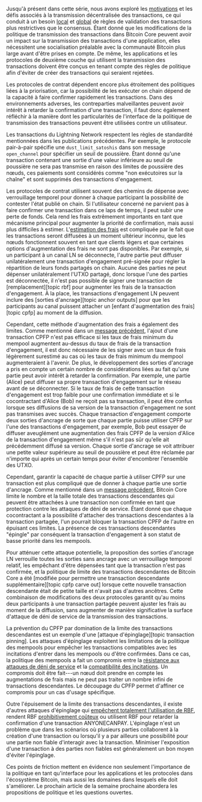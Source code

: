 Jusqu'à présent dans cette série, nous avons exploré les [motivations][policy01] et les défis associés à la transmission
décentralisée des transactions, ce qui conduit à un besoin [local][policy05] et [global][policy07] de règles de validation
des transactions plus restrictives que le consensus. Étant donné que les modifications de la politique de transmission des
transactions dans Bitcoin Core peuvent avoir un impact sur la transmission des transactions d'une application, elles nécessitent
une socialisation préalable avec la communauté Bitcoin plus large avant d'être prises en compte. De même, les applications
et les protocoles de deuxième couche qui utilisent la transmission des transactions doivent être conçus en tenant compte des
règles de politique afin d'éviter de créer des transactions qui seraient rejetées.

Les protocoles de contrat dépendent encore plus étroitement des politiques liées à la priorisation, car la possibilité de les
exécuter on chain dépend de la capacité à faire confirmer rapidement les transactions. Dans des environnements adverses,
les contreparties malveillantes peuvent avoir intérêt à retarder la confirmation d'une transaction, il faut donc également
réfléchir à la manière dont les particularités de l'interface de la politique de transmission des transactions peuvent être
utilisées contre un utilisateur.

Les transactions du Lightning Network respectent les règles de standardité mentionnées dans les publications précédentes. Par
exemple, le protocole pair-à-pair spécifie une `dust_limit_satoshis` dans son message `open_channel` pour spécifier un seuil
de poussière. Étant donné qu'une transaction contenant une sortie d'une valeur inférieure au seuil de poussière ne sera pas
transmise en raison des limites de poussière des nœuds, ces paiements sont considérés comme "non exécutoires sur la chaîne" et
sont supprimés des transactions d'engagement.

Les protocoles de contrat utilisent souvent des chemins de dépense avec verrouillage temporel pour donner à chaque participant
la possibilité de contester l'état publié on chain. Si l'utilisateur concerné ne parvient pas à faire confirmer une
transaction dans ce laps de temps, il peut subir une perte de fonds. Cela rend les frais extrêmement importants en tant que
mécanisme principal pour augmenter la priorité de confirmation, mais aussi plus difficiles à estimer. L'[estimation des frais][policy04] est
compliquée par le fait que les transactions seront diffusées à un moment ultérieur inconnu, que les nœuds fonctionnent souvent
en tant que clients légers et que certaines options d'augmentation des frais ne sont pas disponibles. Par exemple, si un
participant à un canal LN se déconnecte, l'autre partie peut diffuser unilatéralement une transaction d'engagement pré-signée
pour régler la répartition de leurs fonds partagés on chain. Aucune des parties ne peut dépenser unilatéralement l'UTXO
partagé, donc lorsque l'une des parties est déconnectée, il n'est pas possible de signer une transaction de [remplacement][topic rbf]
pour augmenter les frais de la transaction d'engagement. À la place, les transactions d'engagement LN peuvent inclure des
[sorties d'ancrage][topic anchor outputs] pour que les participants au canal puissent attacher un [enfant d'augmentation des
frais][topic cpfp] au moment de la diffusion.

Cependant, cette méthode d'augmentation des frais a également des limites. Comme mentionné dans un [message précédent][policy06],
l'ajout d'une transaction CPFP n'est pas efficace si les taux de frais minimum du mempool augmentent au-dessus du taux de frais
de la transaction d'engagement, il est donc nécessaire de les signer avec un taux de frais légèrement surestimé au cas où les
taux de frais minimum du mempool augmenteraient à l'avenir. De plus, le développement des sorties d'ancrage a pris en compte un
certain nombre de considérations liées au fait qu'une partie peut avoir intérêt à retarder la confirmation. Par exemple, une
partie (Alice) peut diffuser sa propre transaction d'engagement sur le réseau avant de se déconnecter. Si le taux de frais de
cette transaction d'engagement est trop faible pour une confirmation immédiate et si le cocontractant d'Alice (Bob) ne reçoit pas
sa transaction, il peut être confus lorsque ses diffusions de sa version de la transaction d'engagement ne sont pas transmises
avec succès. Chaque transaction d'engagement comporte deux sorties d'ancrage de sorte que chaque partie puisse utiliser CPFP sur
l'une des transactions d'engagement, par exemple, Bob peut essayer de diffuser aveuglément une augmentation des frais CPFP de la
version d'Alice de la transaction d'engagement même s'il n'est pas sûr qu'elle ait précédemment diffusé sa version. Chaque sortie
d'ancrage se voit attribuer une petite valeur supérieure au seuil de poussière et peut être réclamée par n'importe qui après un
certain temps pour éviter d'encombrer l'ensemble des UTXO.

Cependant, garantir la capacité de chaque partie à utiliser CPFP sur une transaction est plus compliqué que de donner à chaque
partie une sortie d'ancrage. Comme mentionné dans un [message précédent][policy05], Bitcoin Core limite le nombre et la taille
totale des transactions descendantes qui peuvent être attachées à une transaction non confirmée en tant que protection contre
les attaques de déni de service. Étant donné que chaque cocontractant a la possibilité d'attacher des transactions descendantes
à la transaction partagée, l'un pourrait bloquer la transaction CPFP de l'autre en épuisant ces limites. La présence de ces
transactions descendantes "épingle" par conséquent la transaction d'engagement à son statut de basse priorité dans les mempools.

Pour atténuer cette attaque potentielle, la proposition des sorties d'ancrage LN verrouille toutes les sorties sans ancrage avec
un verrouillage temporel relatif, les empêchant d'être dépensées tant que la transaction n'est pas confirmée, et la politique
de limite des transactions descendantes de Bitcoin Core a été [modifiée pour permettre une transaction descendante
supplémentaire][topic cpfp carve out] lorsque cette nouvelle transaction descendante était de petite taille et n'avait pas d'autres
ancêtres. Cette combinaison de modifications des deux protocoles garantit qu'au moins deux participants à une transaction partagée
peuvent ajuster les frais au moment de la diffusion, sans augmenter de manière significative la surface d'attaque de déni de
service de la transmission des transactions.

La prévention du CPFP par domination de la limite des transactions descendantes est un exemple d'une [attaque
d'épinglage][topic transaction pinning]. Les attaques d'épinglage exploitent les limitations de la politique des mempools pour
empêcher les transactions compatibles avec les incitations d'entrer dans les mempools ou d'être confirmées. Dans ce cas, la
politique des mempools a fait un compromis entre la [résistance aux attaques de déni de service][policy05] et la [compatibilité des
incitations][policy02]. Un compromis doit être fait---un nœud doit prendre en compte les augmentations de frais mais ne peut pas
traiter un nombre infini de transactions descendantes. Le découpage du CPFP permet d'affiner ce compromis pour un cas d'usage
spécifique.

Outre l'épuisement de la limite des transactions descendantes, il existe d'autres attaques d'épinglage qui [empêchent totalement
l'utilisation de RBF][full rbf pinning], rendent RBF [prohibitivement coûteux][rbf ml] ou utilisent RBF pour retarder la
confirmation d'une transaction ANYONECANPAY. L'épinglage n'est un problème que dans les scénarios où plusieurs parties collaborent
à la création d'une transaction ou lorsqu'il y a par ailleurs une possibilité pour une partie non fiable d'interagir avec la
transaction. Minimiser l'exposition d'une transaction à des parties non fiables est généralement un bon moyen d'éviter l'épinglage.

Ces points de friction mettent en évidence non seulement l'importance de la politique en tant qu'interface pour les applications
et les protocoles dans l'écosystème Bitcoin, mais aussi les domaines dans lesquels elle doit s'améliorer. Le prochain article de la
semaine prochaine abordera les propositions de politique et les questions ouvertes.

[full rbf pinning]: https://gnusha.org/url/https://lists.linuxfoundation.org/pipermail/lightning-dev/2021-May/003033.html
[rbf ml]: https://gnusha.org/url/https://lists.linuxfoundation.org/pipermail/bitcoin-dev/2022-January/019817.html
[n25038 notes]: https://bitcoincore.reviews/25038
[policy01]: /fr/newsletters/2023/05/17/#en-attente-de-confirmation-1--pourquoi-avons-nous-un-mempool-
[policy02]: /fr/newsletters/2023/05/24/#en-attente-de-confirmation-2--mesures-dincitation
[policy04]: /fr/newsletters/2023/06/07/#en-attente-de-confirmation-4--estimation-du-taux-de-frais
[policy05]: /fr/newsletters/2023/06/14/#en-attente-de-confirmation-5--politique-de-protection-des-ressources-des-nœuds
[policy06]: /fr/newsletters/2023/06/21/#en-attente-de-confirmation-6--cohérence-des-politiques
[policy07]: /fr/newsletters/2023/06/28/#en-attente-de-confirmation-7--ressources-du-réseau
